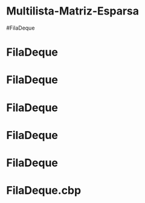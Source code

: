 # Multilista-Matriz-Esparsa
#FilaDeque
# FilaDeque
# FilaDeque
# FilaDeque
# FilaDeque
# FilaDeque
# FilaDeque.cbp
